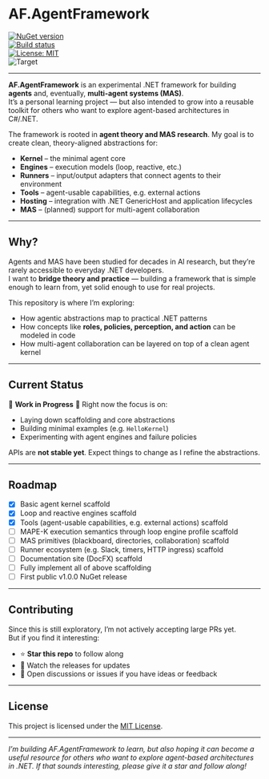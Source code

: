 # AF.AgentFramework

[![NuGet version](https://img.shields.io/nuget/v/AF.AgentFramework.svg)](https://www.nuget.org/packages/AF.AgentFramework/)    
[![Build status](https://github.com/runemalm/AF.AgentFramework/actions/workflows/release.yml/badge.svg?branch=master)](https://github.com/runemalm/AF.AgentFramework/actions/workflows/release.yml)    
[![License: MIT](https://img.shields.io/badge/License-MIT-yellow.svg)](https://opensource.org/licenses/MIT)    
![Target](https://img.shields.io/badge/.NET-9.0-512BD4)
    
---

**AF.AgentFramework** is an experimental .NET framework for building **agents** and, eventually, **multi-agent systems (MAS)**.      
It’s a personal learning project — but also intended to grow into a reusable toolkit for others who want to explore agent-based architectures in C#/.NET.

The framework is rooted in **agent theory and MAS research**. My goal is to create clean, theory-aligned abstractions for:
- **Kernel** – the minimal agent core
- **Engines** – execution models (loop, reactive, etc.)
- **Runners** – input/output adapters that connect agents to their environment
- **Tools** – agent-usable capabilities, e.g. external actions
- **Hosting** – integration with .NET GenericHost and application lifecycles
- **MAS** – (planned) support for multi-agent collaboration

---

## Why?

Agents and MAS have been studied for decades in AI research, but they’re rarely accessible to everyday .NET developers.      
I want to **bridge theory and practice** — building a framework that is simple enough to learn from, yet solid enough to use for real projects.

This repository is where I’m exploring:
- How agentic abstractions map to practical .NET patterns
- How concepts like **roles, policies, perception, and action** can be modeled in code
- How multi-agent collaboration can be layered on top of a clean agent kernel

---

## Current Status

🚧 **Work in Progress** 🚧 Right now the focus is on:
- Laying down scaffolding and core abstractions
- Building minimal examples (e.g. `HelloKernel`)
- Experimenting with agent engines and failure policies

APIs are **not stable yet**. Expect things to change as I refine the abstractions.
    
---

## Roadmap

- [x] Basic agent kernel scaffold
- [x] Loop and reactive engines scaffold
- [x] Tools (agent-usable capabilities, e.g. external actions) scaffold
- [ ] MAPE-K execution semantics through loop engine profile scaffold
- [ ] MAS primitives (blackboard, directories, collaboration) scaffold
- [ ] Runner ecosystem (e.g. Slack, timers, HTTP ingress) scaffold
- [ ] Documentation site (DocFX) scaffold
- [ ] Fully implement all of above scaffolding
- [ ] First public v1.0.0 NuGet release

---

## Contributing

Since this is still exploratory, I’m not actively accepting large PRs yet.      
But if you find it interesting:
- ⭐ **Star this repo** to follow along
- 👀 Watch the releases for updates
- 💬 Open discussions or issues if you have ideas or feedback

---

## License

This project is licensed under the [MIT License](LICENSE).
    
---

*I’m building AF.AgentFramework to learn, but also hoping it can become a useful resource for others who want to explore agent-based architectures in .NET. If that sounds interesting, please give it a star and follow along!*

